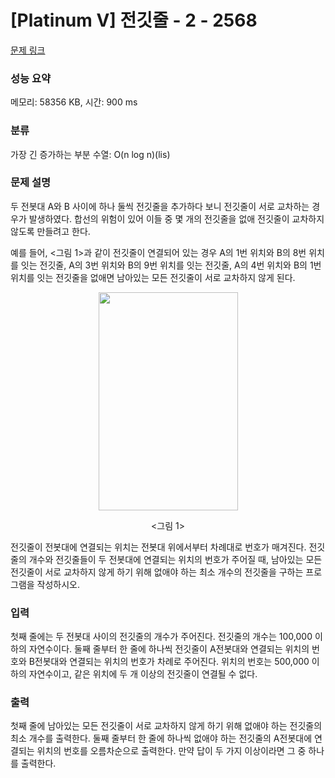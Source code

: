 # [Platinum V] 전깃줄 - 2 - 2568 

[문제 링크](https://www.acmicpc.net/problem/2568) 

### 성능 요약

메모리: 58356 KB, 시간: 900 ms

### 분류

가장 긴 증가하는 부분 수열: O(n log n)(lis)

### 문제 설명

<p>두 전봇대 A와 B 사이에 하나 둘씩 전깃줄을 추가하다 보니 전깃줄이 서로 교차하는 경우가 발생하였다. 합선의 위험이 있어 이들 중 몇 개의 전깃줄을 없애 전깃줄이 교차하지 않도록 만들려고 한다.</p>

<p>예를 들어, <그림 1>과 같이 전깃줄이 연결되어 있는 경우 A의 1번 위치와 B의 8번 위치를 잇는 전깃줄, A의 3번 위치와 B의 9번 위치를 잇는 전깃줄, A의 4번 위치와 B의 1번 위치를 잇는 전깃줄을 없애면 남아있는 모든 전깃줄이 서로 교차하지 않게 된다. </p>

<p style="text-align: center;"><img alt="" src="https://upload.acmicpc.net/854620e2-d10b-4bb6-84f0-0dd4b89bfb13/-/preview/" style="width: 223px; height: 349px;"></p>

<p style="text-align: center;"><그림 1></p>

<p>전깃줄이 전봇대에 연결되는 위치는 전봇대 위에서부터 차례대로 번호가 매겨진다. 전깃줄의 개수와 전깃줄들이 두 전봇대에 연결되는 위치의 번호가 주어질 때, 남아있는 모든 전깃줄이 서로 교차하지 않게 하기 위해 없애야 하는 최소 개수의 전깃줄을 구하는 프로그램을 작성하시오.</p>

### 입력 

 <p>첫째 줄에는 두 전봇대 사이의 전깃줄의 개수가 주어진다. 전깃줄의 개수는 100,000 이하의 자연수이다. 둘째 줄부터 한 줄에 하나씩 전깃줄이 A전봇대와 연결되는 위치의 번호와 B전봇대와 연결되는 위치의 번호가 차례로 주어진다. 위치의 번호는 500,000 이하의 자연수이고, 같은 위치에 두 개 이상의 전깃줄이 연결될 수 없다. </p>

### 출력 

 <p>첫째 줄에 남아있는 모든 전깃줄이 서로 교차하지 않게 하기 위해 없애야 하는 전깃줄의 최소 개수를 출력한다. 둘째 줄부터 한 줄에 하나씩 없애야 하는 전깃줄의 A전봇대에 연결되는 위치의 번호를 오름차순으로 출력한다. 만약 답이 두 가지 이상이라면 그 중 하나를 출력한다.</p>

